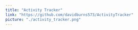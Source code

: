 ```yaml
---
title: "Activity Tracker"
link: "https://github.com/davidburns573/ActivityTracker"
picture: "./activity_tracker.png"
---
```

